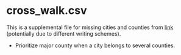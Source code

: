 # cross_walk.csv
This is a supplemental file for missing cities and counties from <a href="https://raw.githubusercontent.com/grammakov/USA-cities-and-states/master/us_cities_states_counties.csv">link</a> (potentially due to different writing schemes).
</br>
+ Prioritize major county when a city belongs to several counties.
